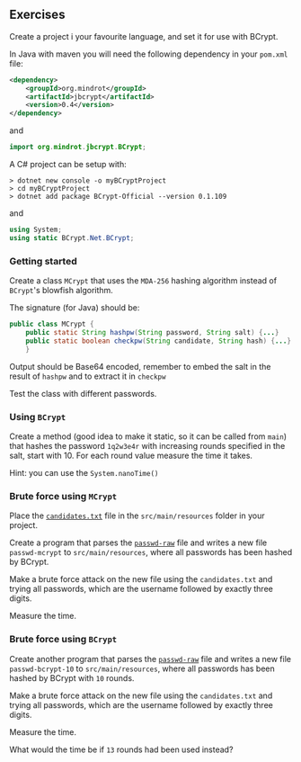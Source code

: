 ## Exercises

Create a project i your favourite language, and set it for use with BCrypt.

In Java with maven you will need the following dependency in your `pom.xml` file:
```xml
<dependency>
    <groupId>org.mindrot</groupId>
    <artifactId>jbcrypt</artifactId>
    <version>0.4</version>
</dependency>
```
and
```java
import org.mindrot.jbcrypt.BCrypt;
```

A C\# project can be setup with:
```
> dotnet new console -o myBCryptProject
> cd myBCryptProject
> dotnet add package BCrypt-Official --version 0.1.109
```
and

```csharp
using System;
using static BCrypt.Net.BCrypt;
```

### Getting started

Create a class `MCrypt` that uses the `MDA-256` hashing algorithm instead of `BCrypt`'s blowfish algorithm.

The signature (for Java) should be:
```java
public class MCrypt {
    public static String hashpw(String password, String salt) {...}
    public static boolean checkpw(String candidate, String hash) {...}
    }
```
Output should be Base64 encoded, remember to embed the salt in the result of `hashpw` and to extract it in `checkpw`

Test the class with different passwords.

### Using `BCrypt`

Create a method (good idea to make it static, so it can be called from `main`) that hashes the password `1q2w3e4r` with increasing rounds specified in the salt, start with 10.
For each round value measure the time it takes.

Hint: you can use the `System.nanoTime()`

### Brute force using `MCrypt`

Place the [`candidates.txt`](candidates.txt) file in the `src/main/resources` folder in your project.

Create a program that parses the [`passwd-raw`](passwd-raw) file and writes a new file
`passwd-mcrypt` to `src/main/resources`, where all passwords has been hashed by BCrypt.

Make a brute force attack on the new file using the `candidates.txt` and trying all passwords, which are the username followed by exactly three digits.

Measure the time.

### Brute force using `BCrypt`

Create another program that parses the [`passwd-raw`](passwd-raw) file and writes a new file
`passwd-bcrypt-10` to `src/main/resources`, where all passwords has been hashed by BCrypt with `10` rounds.

Make a brute force attack on the new file using the `candidates.txt` and trying all passwords, which are the username followed by exactly three digits.

Measure the time.

What would the time be if `13` rounds had been used instead?
